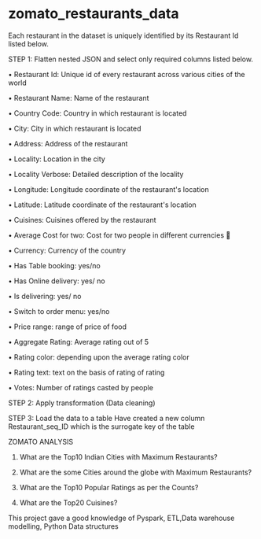 # zomato_restaurants_data
Each restaurant in the dataset is uniquely identified by its Restaurant Id listed below.


STEP 1: Flatten nested JSON and select only required columns listed below.

• Restaurant Id: Unique id of every restaurant across various cities of the world

• Restaurant Name: Name of the restaurant

• Country Code: Country in which restaurant is located

• City: City in which restaurant is located

• Address: Address of the restaurant

• Locality: Location in the city

• Locality Verbose: Detailed description of the locality

• Longitude: Longitude coordinate of the restaurant's location

• Latitude: Latitude coordinate of the restaurant's location

• Cuisines: Cuisines offered by the restaurant

• Average Cost for two: Cost for two people in different currencies 👫

• Currency: Currency of the country

• Has Table booking: yes/no

• Has Online delivery: yes/ no

• Is delivering: yes/ no

• Switch to order menu: yes/no

• Price range: range of price of food

• Aggregate Rating: Average rating out of 5

• Rating color: depending upon the average rating color

• Rating text: text on the basis of rating of rating

• Votes: Number of ratings casted by people

STEP 2: Apply transformation (Data cleaning)

STEP 3: Load the data to a table 
        Have created a new column Restaurant_seq_ID which is the surrogate key of the table


ZOMATO ANALYSIS 

1. What are the Top10 Indian Cities with Maximum Restaurants?

2. What are the some Cities around the globe with Maximum Restaurants?

3. What are the Top10 Popular Ratings as per the Counts?

4. What are the Top20 Cuisines?


This project gave a good knowledge of Pyspark, ETL,Data warehouse modelling, Python Data structures





